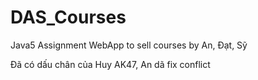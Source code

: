 ﻿# DAS_Courses

Java5 Assignment WebApp to sell courses by An, Đạt, Sỹ

Đã có dấu chân của Huy AK47, An dã fix conflict

